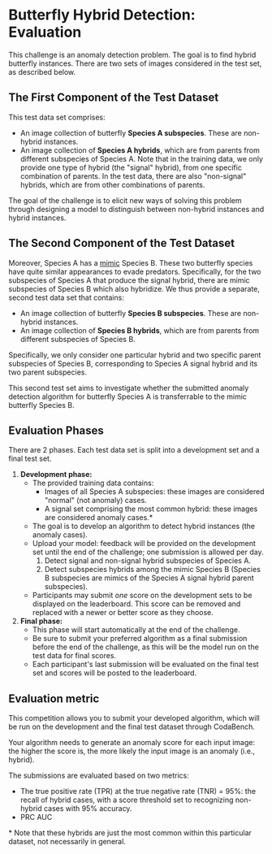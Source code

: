 # Butterfly Hybrid Detection: Evaluation
This challenge is an anomaly detection problem. The goal is to find hybrid butterfly instances. There are two sets of images considered in the test set, as described below.

## The First Component of the Test Dataset
This test data set comprises:
- An image collection of butterfly **Species A subspecies**. These are non-hybrid instances.
- An image collection of **Species A hybrids**, which are from parents from different subspecies of Species A. Note that in the training data, we only provide one type of hybrid (the "signal" hybrid), from one specific combination of parents. In the test data, there are also "non-signal" hybrids, which are from other combinations of parents. 

The goal of the challenge is to elicit new ways of solving this problem through designing a model to distinguish between non-hybrid instances and hybrid instances.

## The Second Component of the Test Dataset
Moreover, Species A has a [mimic](https://en.wikipedia.org/wiki/M%C3%BCllerian_mimicry) Species B. These two butterfly species have quite similar appearances to evade predators. Specifically, for the two subspecies of Species A that produce the signal hybrid, there are mimic subspecies of Species B which also hybridize. We thus provide a separate, second test data set that contains:
- An image collection of butterfly **Species B subspecies**. These are non-hybrid instances.
- An image collection of **Species B hybrids**, which are from parents from different subspecies of Species B. 

Specifically, we only consider one particular hybrid and two specific parent subspecies of Species B, corresponding to Species A signal hybrid and its two parent subspecies. 

This second test set aims to investigate whether the submitted anomaly detection algorithm for butterfly Species A is transferrable to the mimic butterfly Species B.

## Evaluation Phases
There are 2 phases. Each test data set is split into a development set and a final test set.  
1. **Development phase:**
	* The provided training data contains:
		- Images of all Species A subspecies: these images are considered "normal" (not anomaly) cases.
		- A signal set comprising the most common hybrid: these images are considered anomaly cases.*
	* The goal is to develop an algorithm to detect hybrid instances (the anomaly cases).
	* Upload your model: feedback will be provided on the development set until the end of the challenge; one submission is allowed per day.
		1. Detect signal and non-signal hybrid subspecies of Species A. 
		2. Detect subspecies hybrids among the mimic Species B (Species B subspecies are mimics of the Species A signal hybrid parent subspecies).
	* Participants may submit _one_ score on the development sets to be displayed on the leaderboard. This score can be removed and replaced with a newer or better score as they choose.
2. **Final phase:**
	* This phase will start automatically at the end of the challenge.
 	* Be sure to submit your preferred algorithm as a final submission before the end of the challenge, as this will be the model run on the test data for final scores.
	* Each participant's last submission will be evaluated on the final test set and scores will be posted to the leaderboard. 

## Evaluation metric

This competition allows you to submit your developed algorithm, which will be run on the development and the final test dataset through CodaBench.

Your algorithm needs to generate an anomaly score for each input image: the higher the score is, the more likely the input image is an anomaly (i.e., hybrid).

The submissions are evaluated based on two metrics:
- The true positive rate (TPR) at the true negative rate (TNR) = 95%: the recall of hybrid cases, with a score threshold set to recognizing non-hybrid cases with 95% accuracy.
- PRC AUC


\*  Note that these hybrids are just the most common within this particular dataset, not necessarily in general.
